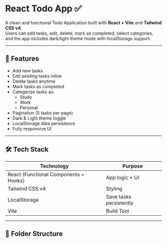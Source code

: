 # React Todo App ✅

A clean and functional Todo Application built with **React + Vite** and **Tailwind CSS v4**.  
Users can add tasks, edit, delete, mark as completed, select categories, and the app includes dark/light theme mode with localStorage support.

---

## 🚀 Features

- Add new tasks
- Edit existing tasks inline
- Delete tasks anytime
- Mark tasks as completed
- Categorize tasks as:
  - Study
  - Work
  - Personal
- Pagination (5 tasks per page)
- Dark & Light theme toggle
- LocalStorage data persistence
- Fully responsive UI

---

## 🛠️ Tech Stack

| Technology | Purpose |
|-----------|---------|
| React (Functional Components + Hooks) | App logic + UI |
| Tailwind CSS v4 | Styling |
| LocalStorage | Save tasks persistently |
| Vite | Build Tool |

---

## 📁 Folder Structure


